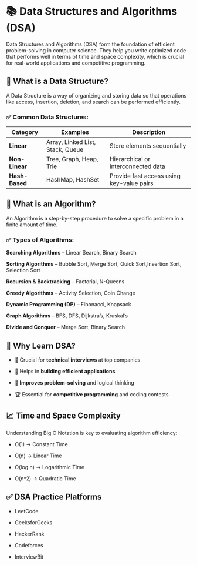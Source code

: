 # 📚 Data Structures and Algorithms (DSA)
Data Structures and Algorithms (DSA) form the foundation of efficient problem-solving in computer science. They help you write optimized code that performs well in terms of time and space complexity, which is crucial for real-world applications and competitive programming.

## 🔹 What is a Data Structure?
A Data Structure is a way of organizing and storing data so that operations like access, insertion, deletion, and search can be performed efficiently.

### ✅ Common Data Structures:

| Category       | Examples                         | Description                               |
| -------------- | -------------------------------- | ----------------------------------------- |
| **Linear**     | Array, Linked List, Stack, Queue | Store elements sequentially               |
| **Non-Linear** | Tree, Graph, Heap, Trie          | Hierarchical or interconnected data       |
| **Hash-Based** | HashMap, HashSet                 | Provide fast access using key-value pairs |

## 🔹 What is an Algorithm?
An Algorithm is a step-by-step procedure to solve a specific problem in a finite amount of time.

### ✅ Types of Algorithms:

**Searching Algorithms** – Linear Search, Binary Search

**Sorting Algorithms** – Bubble Sort, Merge Sort, Quick Sort,Insertion Sort, Selection Sort

**Recursion & Backtracking** – Factorial, N-Queens

**Greedy Algorithms** – Activity Selection, Coin Change

**Dynamic Programming (DP)** – Fibonacci, Knapsack

**Graph Algorithms** – BFS, DFS, Dijkstra’s, Kruskal’s

**Divide and Conquer** – Merge Sort, Binary Search

## 🧠 Why Learn DSA?

- 💼 Crucial for **technical interviews** at top companies

- 🚀 Helps in **building efficient applications**

- 🔎 **Improves problem-solving** and logical thinking

- 🏆 Essential for **competitive programming** and coding contests

## 📈 Time and Space Complexity

Understanding Big O Notation is key to evaluating algorithm efficiency:

- O(1) → Constant Time

- O(n) → Linear Time

- O(log n) → Logarithmic Time

- O(n^2) → Quadratic Time

## ✅ DSA Practice Platforms

- LeetCode

- GeeksforGeeks

- HackerRank

- Codeforces

- InterviewBit

